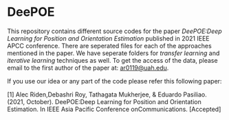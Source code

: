 # DeePOE

This repository contains different source codes for the paper *DeePOE:Deep Learning for Position and Orientation Estimation* published in 2021 IEEE APCC conference. There are seperated files for each of the approaches mentioned in the paper. We have seperate folders for *transfer learning* and *iterative learning* techniques as well. To get the access of the data, please email to the first author of the paper at: ar0119@uah.edu.


If you use our idea or any part of the code please refer this following paper: 

[1] Alec Riden,Debashri Roy, Tathagata Mukherjee, & Eduardo Pasiliao. (2021, October). DeePOE:Deep Learning for Position and Orientation Estimation. In IEEE Asia Pacific Conference onCommunications. [Accepted]
